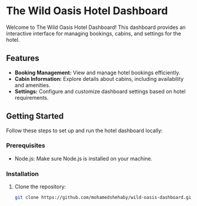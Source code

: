 # The Wild Oasis Hotel Dashboard

Welcome to The Wild Oasis Hotel Dashboard! This dashboard provides an interactive interface for managing bookings,
cabins, and settings for the hotel.

## Features

- **Booking Management:** View and manage hotel bookings efficiently.
- **Cabin Information:** Explore details about cabins, including availability and amenities.
- **Settings:** Configure and customize dashboard settings based on hotel requirements.

## Getting Started

Follow these steps to set up and run the hotel dashboard locally:

### Prerequisites

- Node.js: Make sure Node.js is installed on your machine.

### Installation

1. Clone the repository:

   ```bash
   git clone https://github.com/mohamedshehaby/wild-oasis-dashboard.git
